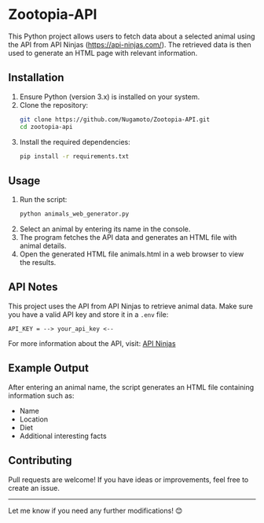 # Zootopia-API

This Python project allows users to fetch data about a selected animal using the API from API Ninjas (https://api-ninjas.com/). The retrieved data is then used to generate an HTML page with relevant information.

## Installation

1. Ensure Python (version 3.x) is installed on your system.
2. Clone the repository:
   ```sh
   git clone https://github.com/Nugamoto/Zootopia-API.git
   cd zootopia-api
   ```
3. Install the required dependencies:
   ```sh
   pip install -r requirements.txt
   ```

## Usage

1. Run the script:
   ```sh
   python animals_web_generator.py
   ```
2. Select an animal by entering its name in the console.
3. The program fetches the API data and generates an HTML file with animal details.
4. Open the generated HTML file animals.html in a web browser to view the results.

## API Notes

This project uses the API from API Ninjas to retrieve animal data. Make sure you have a valid API key and store it in a `.env` file:
```env
API_KEY = --> your_api_key <--
```

For more information about the API, visit: [API Ninjas](https://api-ninjas.com/)

## Example Output

After entering an animal name, the script generates an HTML file containing information such as:
- Name
- Location
- Diet
- Additional interesting facts

## Contributing

Pull requests are welcome! If you have ideas or improvements, feel free to create an issue.


---

Let me know if you need any further modifications! 😊


